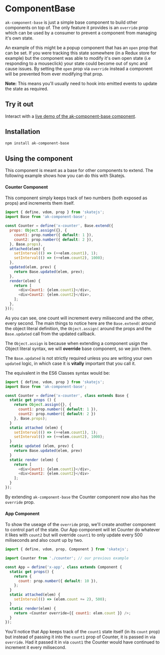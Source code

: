 # ComponentBase

`ak-component-base` is just a simple base component to build other components on top of. The only
feature it provides is an `override` prop which can be used by a consumer to prevent a component
from managing it's own state.

An example of this might be a popup component that has an `open` prop that can be set.
If you were tracking this state somewhere (in a Redux store for example) but the component was able to modify it's own open state (i.e responding to a mouseclick)
your state could become out of sync and cause issues. By setting the `open` prop via `override` instead a component will be prevented from ever modifying that prop.

**Note:** This means you'll usually need to hook into emitted events to update the state as required.

## Try it out

Interact with a [live demo of the ak-component-base component](https://aui-cdn.atlassian.com/atlaskit/stories/ak-component-base/@VERSION@/).

## Installation

```sh
npm install ak-component-base
```

## Using the component

This component is meant as a base for other components to extend. The following example shows how you can do this with Skatejs.

#### Counter Component

This component simply keeps track of two numbers (both exposed as props) and increments them itself.

```js
import { define, vdom, prop } from 'skatejs';
import Base from 'ak-component-base';

const Counter = define('x-counter', Base.extend({
  props: Object.assign({}, {
    count1: prop.number({ default: 1 }),
    count2: prop.number({ default: 2 }),
  }, Base.props),
  attached(elem) {
    setInterval(() => (++elem.count1), 1);
    setInterval(() => (++elem.count2), 1000);
  },
  updated(elem, prev) {
    return Base.updated(elem, prev);
  },
  render(elem) {
    return [
      <div>Count1: {elem.count1}</div>,
      <div>Count2: {elem.count2}</div>,
    ];
  },
}));
```

As you can see, one count will increment every milisecond and the other, every second. The main things to notice
here are the `Base.extend(` around the object literal definition,  the `Object.assign(` around the props and the `Base.updated` call from the updated callback.

The `Object.assign` is because when extending a component usign the Object literal syntax, we will **override** base component, so we join them.

The `Base.updated` is not strictly required unless you are writing your own `updated` logic, in which case it is **vitally** important that you call it.

The equivalent in the ES6 Classes syntax would be:

```js
import { define, vdom, prop } from 'skatejs';
import Base from 'ak-component-base';

const Counter = define('x-counter', class extends Base {
  static get props () {
    return Object.assign({}, {
      count1: prop.number({ default: 1 }),
      count2: prop.number({ default: 2 })
    }, Base.props);
  }
  static attached (elem) {
    setInterval(() => (++elem.count1), 1);
    setInterval(() => (++elem.count2), 1000);
  }
  static updated (elem, prev) {
    return Base.updated(elem, prev)
  }
  static render (elem) {
    return [
      <div>Count1: {elem.count1}</div>,
      <div>Count2: {elem.count2}</div>
    ];
  }
});
```

By extending `ak-component-base` the Counter component now also has the `override` prop.

#### App Component

To show the useage of the `override` prop, we'll create another component to control part of the state.
Our App component will let Counter do whatever it likes with `count2` but will override `count1` to only update every 500 miliseconds and also count up by two.

```js
import { define, vdom, prop, Component } from 'skatejs';

import Counter from './counter'; // our previous example

const App = define('x-app', class extends Component {
  static get props() {
    return {
      count: prop.number({ default: 10 }),
    };
  }
  static attached(elem) {
    setInterval(() => (elem.count += 2), 500);
  }
  static render(elem) {
    return <Counter override={{ count1: elem.count }} />;
  }
});
```

You'll notice that App keeps track of the `count1` state itself (in its `count` prop) but instead of passing it into the `count1` prop of Counter, it is passed in via `override`.
Had it passed it in via `count1` the Counter would have continued to increment it every milisecond.
